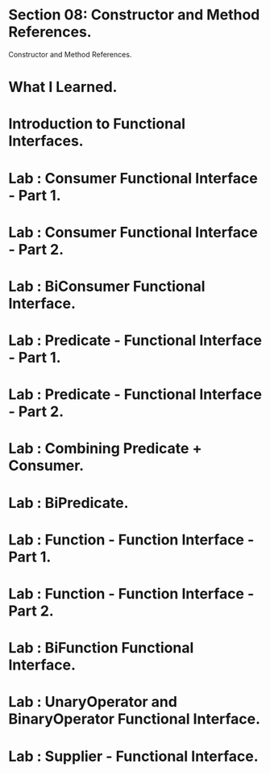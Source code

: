 # Section 08: Constructor and Method References. 

Constructor and Method References.

# What I Learned.

# Introduction to Functional Interfaces.
# Lab : Consumer Functional Interface - Part 1.
# Lab : Consumer Functional Interface - Part 2.
# Lab : BiConsumer Functional Interface.
# Lab : Predicate - Functional Interface - Part 1.
# Lab : Predicate - Functional Interface - Part 2.
# Lab : Combining Predicate + Consumer.
# Lab : BiPredicate.
# Lab : Function - Function Interface - Part 1.
# Lab : Function - Function Interface - Part 2.
# Lab : BiFunction Functional Interface.
# Lab : UnaryOperator and BinaryOperator Functional Interface.
# Lab : Supplier - Functional Interface.